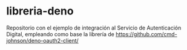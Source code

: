 # libreria-deno

Repositorio con el ejemplo de integración al Servicio de Autenticación Digital, empleando como base la librería de https://github.com/cmd-johnson/deno-oauth2-client/